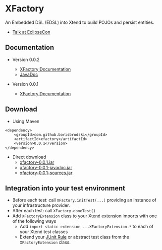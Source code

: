 # XFactory


An Embedded DSL (EDSL) into Xtend to build POJOs and persist entities.

* [Talk at EclipseCon](http://youtu.be/jCgPfxaY8XQ)

## Documentation

* Version 0.0.2
  * [XFactory Documentation](http://borisbrodski.github.io/xfactory/doc-0.0.2/org/github/xfactory/docs/XFactoryDocumentationV002Suite.html)
  * [JavaDoc](http://borisbrodski.github.io/xfactory/doc\-0.0.2/javadoc/index.html)

* Version 0.0.1
  * [XFactory Documentation](http://borisbrodski.github.io/xfactory/doc-0.0.1/org/github/xfactory/docs/XFactoryDocumentationV001Suite.html)

## Download

* Using Maven
```
<dependency>
	<groupId>com.github.borisbrodski</groupId>
	<artifactId>xfactory</artifactId>
	<version>0.0.1</version>
</dependency>
```

* Direct download
  * [xfactory-0.0.1.jar](http://central.maven.org/maven2/com/github/borisbrodski/xfactory/0.0.1/xfactory-0.0.1.jar)
  * [xfactory-0.0.1-javadoc.jar](http://central.maven.org/maven2/com/github/borisbrodski/xfactory/0.0.1/xfactory-0.0.1-javadoc.jar)
  * [xfactory-0.0.1-sources.jar](http://central.maven.org/maven2/com/github/borisbrodski/xfactory/0.0.1/xfactory-0.0.1-sources.jar)

## Integration into your test environment

* Before each test: call `XFactory.initTest(...)` providing an instance of your infrastructure provider.
* After each test: call `XFactory.doneTest()`
* Add `XFactoryExtension` class to your Xtend extension imports with one of the following ways
  * Add `import static extension ...XFactoryExtension.*` to each of your Xtend test classes
  * Extend your [JUnit Rule](http://stackoverflow.com/questions/13489388/how-junit-rule-works) or abstract test class from the `XFactoryExtension` class.
